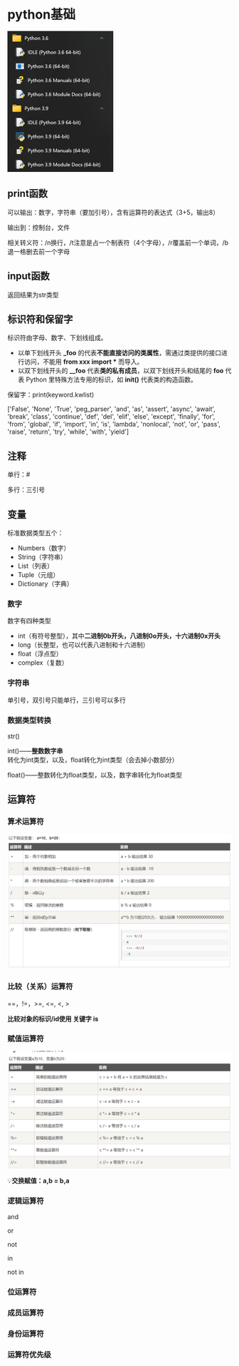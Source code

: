 # python基础

<img src="images/image-20221028120334078.png" alt="image-20221028120334078" style="zoom: 50%;" />

## print函数

可以输出：数字，字符串（要加引号），含有运算符的表达式（3+5，输出8）

输出到：控制台，文件

相关转义符：/n换行，/t注意是占一个制表符（4个字母），/r覆盖前一个单词，/b退一格删去前一个字母

## input函数

返回结果为str类型





## 标识符和保留字

标识符由字母、数字、下划线组成。

- 以单下划线开头 **_foo** 的代表**不能直接访问的类属性**，需通过类提供的接口进行访问，不能用 **from xxx import \*** 而导入。
- 以双下划线开头的 **__foo** 代表**类的私有成员**，以双下划线开头和结尾的 **__foo__** 代表 Python 里特殊方法专用的标识，如 **__init__()** 代表类的构造函数。

保留字：print(keyword.kwlist)

['False', 'None', 'True', 'peg_parser', 'and', 'as', 'assert', 'async', 'await', 'break', 'class', 'continue', 'def', 'del', 'elif', 'else', 'except', 'finally', 'for', 'from', 'global', 'if', 'import', 'in', 'is', 'lambda', 'nonlocal', 'not', 'or', 'pass', 'raise', 'return', 'try', 'while', 'with', 'yield']

## 注释

单行：#

多行：三引号



## 变量

标准数据类型五个：

- Numbers（数字）
- String（字符串）
- List（列表）
- Tuple（元组）
- Dictionary（字典）

### 数字

数字有四种类型

- int（有符号整型），其中**二进制0b开头，八进制0o开头，十六进制0x开头**
- long（长整型，也可以代表八进制和十六进制）
- float（浮点型）
- complex（复数）

### 字符串

单引号，双引号只能单行，三引号可以多行



### 数据类型转换

str()

int()——**整数数字串**转化为int类型，以及，float转化为int类型（会去掉小数部分）

float()——整数转化为float类型，以及，数字串转化为float类型



## 运算符

### 算术运算符

<img src="images/image-20221029164102524.png" alt="image-20221029164102524" style="zoom:50%;" />

### 比较（关系）运算符

==，!=，>=, <=, <, >

**比较对象的标识/id使用 关键字 is**

### 赋值运算符

<img src="images/image-20221029164622896.png" alt="image-20221029164622896" style="zoom:50%;" />

💡**交换赋值：a,b = b,a**

### 逻辑运算符

and

or

not

in

not in

### 位运算符



### 成员运算符



### 身份运算符



### 运算符优先级
